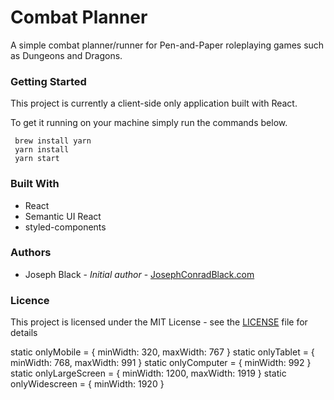 # Combat Planner

A simple combat planner/runner for Pen-and-Paper roleplaying games such as Dungeons and Dragons.

### Getting Started

This project is currently a client-side only application built with React.

To get it running on your machine simply run the commands below.

```
 brew install yarn
 yarn install
 yarn start
```

### Built With

- React
- Semantic UI React
- styled-components

### Authors

- Joseph Black - _Initial author_ - [JosephConradBlack.com](https://josephconradblack.com)

### Licence

This project is licensed under the MIT License - see the [LICENSE](LICENSE) file for details

static onlyMobile = { minWidth: 320, maxWidth: 767 }
static onlyTablet = { minWidth: 768, maxWidth: 991 }
static onlyComputer = { minWidth: 992 }
static onlyLargeScreen = { minWidth: 1200, maxWidth: 1919 }
static onlyWidescreen = { minWidth: 1920 }
